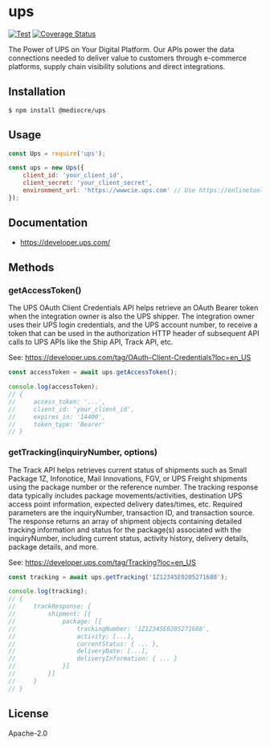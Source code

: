 # ups

[![Test](https://github.com/mediocre/ups/actions/workflows/test.yml/badge.svg)](https://github.com/mediocre/ups/actions/workflows/test.yml)
[![Coverage Status](https://coveralls.io/repos/github/mediocre/ups/badge.svg)](https://coveralls.io/github/mediocre/ups)

The Power of UPS on Your Digital Platform. Our APIs power the data connections needed to deliver value to customers through e-commerce platforms, supply chain visibility solutions and direct integrations.

## Installation

```
$ npm install @mediocre/ups
```

## Usage

```javascript
const Ups = require('ups');

const ups = new Ups({
    client_id: 'your_client_id',
    client_secret: 'your_client_secret',
    environment_url: 'https://wwwcie.ups.com' // Use https://onlinetools.ups.com for production
});
```

## Documentation

- https://developer.ups.com/

## Methods

### getAccessToken()

The UPS OAuth Client Credentials API helps retrieve an OAuth Bearer token when the integration owner is also the UPS shipper. The integration owner uses their UPS login credentials, and the UPS account number, to receive a token that can be used in the authorization HTTP header of subsequent API calls to UPS APIs like the Ship API, Track API, etc.

See: https://developer.ups.com/tag/OAuth-Client-Credentials?loc=en_US

```javascript
const accessToken = await ups.getAccessToken();

console.log(accessToken);
// {
//     access_token: '...',
//     client_id: 'your_client_id',
//     expires_in: '14400',
//     token_type: 'Bearer'
// }
```

### getTracking(inquiryNumber, options)

The Track API helps retrieves current status of shipments such as Small Package 1Z, Infonotice, Mail Innovations, FGV, or UPS Freight shipments using the package number or the reference number. The tracking response data typically includes package movements/activities, destination UPS access point information, expected delivery dates/times, etc. Required parameters are the inquiryNumber, transaction ID, and transaction source. The response returns an array of shipment objects containing detailed tracking information and status for the package(s) associated with the inquiryNumber, including current status, activity history, delivery details, package details, and more.

See: https://developer.ups.com/tag/Tracking?loc=en_US

```javascript
const tracking = await ups.getTracking('1Z12345E0205271688');

console.log(tracking);
// {
//     trackResponse: {
//         shipment: [{
//             package: [{
//                 trackingNumber: '1Z12345E0205271688',
//                 activity: [...],
//                 currentStatus: { ... },
//                 deliveryDate: [...],
//                 deliveryInformation: { ... }
//             }]
//         }]
//     }
// }
```

## License

Apache-2.0